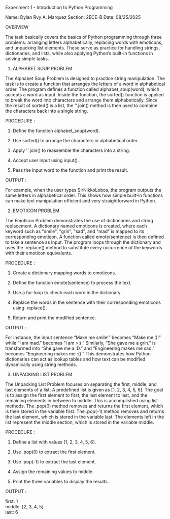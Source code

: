 Experiment 1 - Introduction to Python Programming

Name: Dylan Rvy A. Marquez
Section: 2ECE-B
Date: 08/25/2025

OVERVIEW

The task basically covers the basics of Python programming through three problems: arranging letters alphabetically, replacing words with emoticons, and unpacking list elements. These serve as practice for handling strings, dictionaries, and lists, while also applying Python’s built-in functions in solving simple tasks.

1. ALPHABET SOUP PROBLEM

The Alphabet Soup Problem is designed to practice string manipulation. The task is to create a function that arranges the letters of a word in alphabetical order. The program defines a function called alphabet_soup(word), which accepts a word as input. Inside the function, the sorted() function is applied to break the word into characters and arrange them alphabetically. Since the result of sorted() is a list, the ''.join() method is then used to combine the characters back into a single string.

PROCEDURE : 

1. Define the function alphabet_soup(word).

2. Use sorted() to arrange the characters in alphabetical order.

3. Apply ''.join() to reassemble the characters into a string.

4. Accept user input using input().

5. Pass the input word to the function and print the result.

OUTPUT :

For example, when the user types SirNikkoLobos, the program outputs the same letters in alphabetical order. This shows how simple built-in functions can make text manipulation efficient and very straightforward in Python.

2. EMOTICON PROBLEM

The Emoticon Problem demonstrates the use of dictionaries and string replacement. A dictionary named emoticons is created, where each keyword such as "smile", "grin", "sad", and "mad" is mapped to its corresponding emoticon. A function called emote(sentence) is then defined to take a sentence as input. The program loops through the dictionary and uses the .replace() method to substitute every occurrence of the keywords with their emoticon equivalents.

PROCEDURE :

1. Create a dictionary mapping words to emoticons.

2. Define the function emote(sentence) to process the text.

3. Use a for-loop to check each word in the dictionary.

4. Replace the words in the sentence with their corresponding emoticons using .replace().

5. Return and print the modified sentence.

OUTPUT : 

For instance, the input sentence “Make me smile!” becomes “Make me :)!” while “I am mad.” becomes “I am >:(.” Similarly, “She gave me a grin.” is transformed into “She gave me a :D.” and “Engineering makes me sad.” becomes “Engineering makes me :((.” This demonstrates how Python dictionaries can act as lookup tables and how text can be modified dynamically using string methods.

3. UNPACKING LIST PROBLEM

The Unpacking List Problem focuses on separating the first, middle, and last elements of a list. A predefined list is given as [1, 2, 3, 4, 5, 6]. The goal is to assign the first element to first, the last element to last, and the remaining elements in between to middle. This is accomplished using list methods. The .pop(0) method removes and returns the first element, which is then stored in the variable first. The .pop(-1) method removes and returns the last element, which is stored in the variable last. The elements left in the list represent the middle section, which is stored in the variable middle.

PROCEDURE : 

1. Define a list with values [1, 2, 3, 4, 5, 6].

2. Use .pop(0) to extract the first element.

3. Use .pop(-1) to extract the last element.

4. Assign the remaining values to middle.

5. Print the three variables to display the results.

OUTPUT :

first: 1  
middle: [2, 3, 4, 5]  
last: 6  

